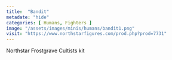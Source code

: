 ```yaml
---
title:  "Bandit"
metadate: "hide"
categories: [ Humans, Fighters ]
image: "/assets/images/minis/humans/bandit1.png"
visit: "https://www.northstarfigures.com/prod.php?prod=7731"
---
```

Northstar Frostgrave Cultists kit